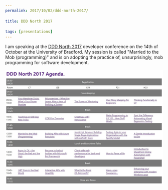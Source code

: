 ```yaml
---
permalink: 2017/10/02/ddd-north-2017/

title: DDD North 2017

tags: [presentations]
---
```


I am speaking at the <a href="http://dddnorth.co.uk/">DDD North 2017</a> developer conference
on the 14th of October at the University of Bradford. My session is called "Married to the Mob (programming)"
and is on adopting the practice of, unsurprisingly, mob programming for software development.

<img src="/img/posts/dddnorth-2017/dddnorth-2017-programme.webp" alt="programme" class="u-max-full-width" />

